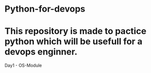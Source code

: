 # Python-for-devops
# This repository is made to pactice python which will be usefull for a devops enginner.

Day1 - OS-Module
